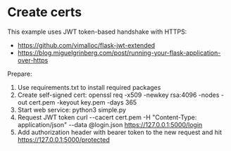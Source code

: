 # Create certs
This example uses JWT token-based handshake with HTTPS:
* https://github.com/vimalloc/flask-jwt-extended
* https://blog.miguelgrinberg.com/post/running-your-flask-application-over-https

Prepare:
1. Use requirements.txt to install required packages
2. Create self-signed cert:
   openssl req -x509 -newkey rsa:4096 -nodes -out cert.pem -keyout key.pem -days 365
3. Start web service:
   python3 simple.py
4. Request JWT token
   curl --cacert cert.pem -H "Content-Type: application/json" --data @login.json https://127.0.0.1:5000/login
5. Add authorization header with bearer token to the new request and hit https://127.0.0.1:5000/protected
